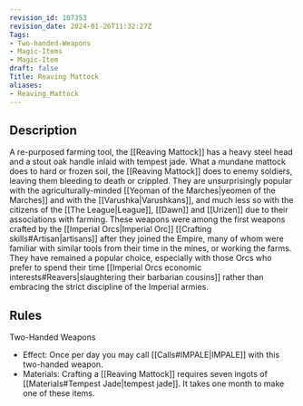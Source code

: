 ```yaml
---
revision_id: 107353
revision_date: 2024-01-26T11:32:27Z
Tags:
- Two-handed-Weapons
- Magic-Items
- Magic-Item
draft: false
Title: Reaving Mattock
aliases:
- Reaving_Mattock
---
```

## Description
A re-purposed farming tool, the [[Reaving Mattock]] has a heavy steel head and a stout oak handle inlaid with tempest jade. What a mundane mattock does to hard or frozen soil, the [[Reaving Mattock]] does to enemy soldiers, leaving them bleeding to death or crippled. They are unsurprisingly popular with the agriculturally-minded [[Yeoman of the Marches|yeomen of the Marches]] and with the [[Varushka|Varushkans]], and much less so with the citizens of the [[The League|League]], [[Dawn]] and [[Urizen]] due to their associations with farming.
These weapons were among the first weapons crafted by the [[Imperial Orcs|Imperial Orc]] [[Crafting skills#Artisan|artisans]] after they joined the Empire, many of whom were familiar with similar tools from their time in the mines, or working the farms. They have remained a popular choice, especially with those Orcs who prefer to spend their time [[Imperial Orcs economic interests#Reavers|slaughtering their barbarian cousins]] rather than embracing the strict discipline of the Imperial armies.
## Rules
Two-Handed Weapons
* Effect: Once per day you may call [[Calls#IMPALE|IMPALE]] with this two-handed weapon.
* Materials: Crafting a [[Reaving Mattock]] requires seven ingots of [[Materials#Tempest Jade|tempest jade]]. It takes one month to make one of these items.